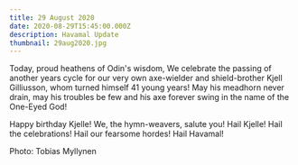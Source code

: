```yaml
---
title: 29 August 2020
date: 2020-08-29T15:45:00.000Z
description: Havamal Update
thumbnail: 29aug2020.jpg
---
```

Today, proud heathens of Odin's wisdom, We celebrate the passing of another years cycle for our very own axe-wielder and shield-brother Kjell Gilliusson, whom turned himself 41 young years!
May his meadhorn never drain, may his troubles be few and his axe forever swing in the name of the One-Eyed God!

Happy birthday Kjelle! We, the hymn-weavers, salute you! Hail Kjelle! Hail the celebrations! Hail our fearsome hordes! Hail Havamal!

Photo: Tobias Myllynen